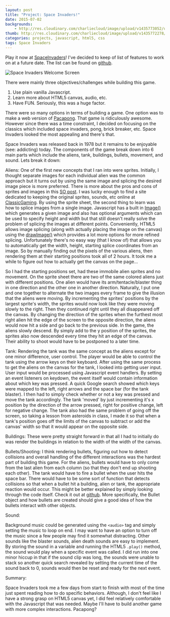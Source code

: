 ```yaml
---
layout: post
title: "Project: Space Invaders!"
date: 2015-07-02
backgrounds:
    - http://res.cloudinary.com/charliecloud/image/upload/v1435773052/user-profile-images/spaceinvaders-bg_yqvoeu.png
thumb: http://res.cloudinary.com/charliecloud/image/upload/v1435772278/user-profile-images/spaceinvaders-thumb_swzqrf.png
categories: projects, javascript, html5, css
tags: Space Invaders
---
```


Play it now at [SpaceInvaders](http://charleschanlee.me/SpaceInvadersJS/)! I've decided to keep of list of features to work on at a future date. The list can be found on [github](https://github.com/ChanChar/SpaceInvadersJS).

![Space Invaders Welcome Screen](http://res.cloudinary.com/charliecloud/image/upload/v1436068077/user-profile-images/Screen_Shot_2015-07-04_at_8.45.50_PM_iljdtu.png)

There were mainly three objectives/challenges while building this game.

1. Use plain vanilla Javascript.
2. Learn more about HTML5 canvas, audio, etc.
3. Have FUN. Seriously, this was a huge factor.

There were so many options in terms of building a game. One option was to make a web version of [Pacapong](http://kingpenguin.itch.io/pacapong). That game is ridiculously awesome. However since there was a time constraint, I decided on focusing on the classics which included space invaders, pong, brick breaker, etc. Space Invaders looked the most appealing and there's that.

Space Invaders was released back in 1978 but it remains to be enjoyable (see: addicting) today. The components of the game break down into 6 main parts which include the aliens, tank, buildings, bullets, movement, and sound. Lets break it down:

Aliens:
One of the first new concepts that I ran into were sprites. Initially, I thought separate images for each individual alien was the common approach but it turns out by using the same image and splicing the desired image piece is more preferred. There is more about the pros and cons of sprites and images in this [SO post](http://stackoverflow.com/questions/1069800/sprites-vs-image-slicing). I was lucky enough to find a site dedicated to keeping the original sprites, sounds, etc online at [ClassicGaming](http://www.classicgaming.cc/classics/spaceinvaders/). By using the sprite sheet, the second thing to learn was how to splice images from a single image. Javascript has a built in [Image()](https://developer.mozilla.org/en-US/docs/Web/API/HTMLImageElement/Image) which generates a given image and also has optional arguments which can be used to specify height and width but that still doesn't really solve the problem of splicing the images at different points. Conveniently, HTML5 allows image splicing (along with actually placing the image on the canvas) using the [drawImage()](http://www.w3schools.com/tags/canvas_drawimage.asp) which provides a lot more options for more refined splicing. Unfortunately there's no easy way (that I know of) that allows you to automatically get the width, height, starting splice coordinates from an image. So by manually finding out the pixels of the various aliens, then rendering them at their starting positions took all of 2 hours. It took me a while to figure out how to actually get the canvas on the page...

So I had the starting positions set, had these immobile alien sprites and no movement. On the sprite sheet there are two of the same colored aliens just with different positions. One alien would have its arm/tentacle/blaster thing in one direction and the other one in another direction. Naturally, I put one and one together to alternate the two images every frame to give the illusion that the aliens were moving. By incrementing the sprites' positions by the largest sprite's width, the sprites would now look like they were moving slowly to the right. Then they continued right until they all disappeared off the canvas. By changing the direction of the sprites when the furthest most right alien hit the edge of the screen to the opposite direction, the aliens would now hit a side and go back to the previous side. In the game, the aliens slowly descend. By simply add to the y position of the sprites, the sprites also now descended every time they hit an edge of the canvas. Their ability to shoot would have to be postponed to a later time.

Tank:
Rendering the tank was the same concept as the aliens except for one minor difference, user control. The player would be able to control the tank using the arrow keys on their keyboard. After using the same process to get the aliens on the canvas for the tank, I looked into getting user input. User input would be processed using Javascript event handlers. By setting an event listeners on keydown, the event itself would contain information about which key was pressed. A quick Google search showed which keys were mapped to the left, right arrows and the space bar (for the tank blaster). I then had to simply check whether or not a key was pressed and move the tank accordingly. The tank 'moved' by just incrementing it's x position by the direction of the arrow pressed, right for positive change, left for negative change. The tank also had the same problem of going off the screen, so taking a lesson from asteroids in class, I made it so that when a tank's position goes off the limits of the canvas to subtract or add the canvas' width so that it would appear on the opposite side.

Buildings:
These were pretty straight forward in that all I had to initially do was render the buildings in relation to the width of the width of the canvas.

Bullets/Shooting:
I think rendering bullets, figuring out how to detect collisions and overall handling of the different interactions was the hardest part of building this game. For the aliens, bullets would have to only come from the last alien from each column (so that they don't end up shooting each other). The tank would have to fire a bullet when the user hits the space bar. There would have to be some sort of function that detects collisions so that when a bullet hit a building, alien or tank, the appropriate reaction would occur. This might be better explained by simply looking through the code itself. Check it out at [github](https://github.com/ChanChar/SpaceInvadersJS). More specifically, the Bullet object and how bullets are created should give a good idea of how the bullets interact with other objects.

Sound:

Background music could be generated using the `<audio>` tag and simply setting the music to loop on end. I may want to have an option to turn off the music since a few people may find it somewhat distracting. Other sounds like the blaster sounds, alien death sounds are easy to implement. By storing the sound in a variable and running the HTML5 `.play()` method, the sound would play when a specific event was called. I did run into one minor hiccup in that if the sound clip was long, the sounds were unable to stack so another quick search revealed by setting the current time of the sound back to 0, sounds would then be reset and ready for the next event.

Summary:

Space Invaders took me a few days from start to finish with most of the time just spent reading how to do specific behaviors. Although, I don't feel like I have a strong grasp on HTML5 canvas yet, I did feel relatively comfortable with the Javascript that was needed. Maybe I'll have to build another game with more complex interactions. Pacapong?
